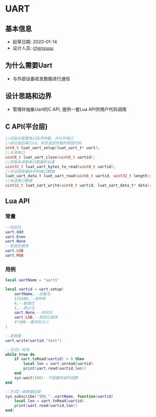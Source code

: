 # UART

## 基本信息

* 起草日期: 2020-01-14
* 设计人员: [chenxuuu](https://github.com/chenxuuu)

## 为什么需要Uart

* 与外部设备收发数据进行通信

## 设计思路和边界

* 管理并抽象Uart的C API, 提供一套Lua API供用户代码调用

## C API(平台层)

```c
//初始化配置串口各项参数，并打开串口
//成功返回串口id，失败返回负数的原因代码
int8_t luat_uart_setup(luat_uart_t* uart);
//关闭串口
uint8_t luat_uart_close(uint8_t uartid);
//获取未读取串口数据的长度
uint32_t luat_uart_bytes_to_read(uint8_t uartid);
//手动读取缓存中的串口数据
luat_uart_data_t luat_uart_read(uint8_t uartid, uint32_t length);
//发送串口数据
uint32_t luat_uart_write(uint8_t uartid, luat_uart_data_t* data);
```

## Lua API

### 常量

```lua
--校验位
uart.Odd
uart.Even
uart.None
--高低位顺序
uart.LSB
uart.MSB
```

### 用例

```lua
local uartName = "uart1"

local uartid = uart.setup(
    uartName,--设备名
    115200,--波特率
    8,--数据位
    1,--停止位
    uart.None,--校验位
    uart.LSB,--高低位顺序
    4*100--缓冲区大小
)

--发数据
uart.write(uartid,"test")

--方式1:轮询
while true do
    if uart.toRead(uartid) > 0 then
        local len = uart.unread(uartid)
        print(uart.read(uartid,len))
    end
    sys.wait(100)--不阻塞的延时函数
end

--方式2:收数据回调
sys.subscribe("IRQ_"..uartName, function(uartid)
    local len = uart.toRead(uartid)
    print(uart.read(uartid,len))
end)

```
